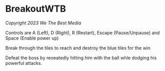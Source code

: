 # BreakoutWTB
*Copyright 2023 We The Best Media*

Controls are A (Left), D (Right), R (Restart), Escape (Pause/Unpause) and Space (Enable power up)

Break through the tiles to reach and destroy the blue tiles for the win

Defeat the boss by reoeatedly hitting him with the ball whle dodging his powerful attacks.
